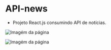 # API-news

- Projeto React.js consumindo API de notícias.

![Imagém da página](https://github.com/carlos-souza-02/apinews/blob/master/src/assets/Dark-Desktop.jpg)

![Imagém da página](https://github.com/carlos-souza-02/apinews/blob/master/src/assets/Dark-Mobile.jpg)